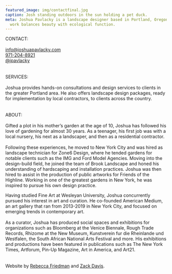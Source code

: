 ```yaml
---
featured_image: img/contactfinal.jpg
caption: Josh standing outdoors in the sun holding a pet duck.
meta: Joshua Pavlacky is a landscape designer based in Portland, Oregon. His
  work balances beauty with ecological function.
---
```

CONTACT:\
\
[info@joshuapavlacky.com](mailto:info@joshuapavlacky.com)\
[971-204-8921](tel:+19712048921)\
[@﻿jpavlacky](https://www.instagram.com/jpavlacky/)\
\
\
SERVICES:\
\
J﻿oshua provides hands-on consultations and design services to clients in the greater Portland area. He also offers landscape design packages, ready for implementation by local contractors, to clients across the country. \
\
\
ABOUT:\
\
Gifted a plot in his mother’s garden at the age of 10, Joshua has followed his love of gardening for almost 30 years. As a teenager, his first job was with a local nursery, his next as a landscaper, and then as a residential contractor. \
\
Following these experiences, he moved to New York City and was hired as landscape technician for Zone6 Design, where he tended gardens for notable clients such as the IMG and Ford Model Agencies. Moving into the design-build field, he joined the team of Brook Landscape and honed his understanding of hardscaping and installation practices. Joshua was then hired to assist in the production of public artworks for Friends of the Highline. Working in one of the greatest gardens in New York, he was inspired to pursue his own design practice.

Having studied Fine Art at Wesleyan University, Joshua concurrently pursued his interest in art and curation. He co-founded American Medium, an art gallery that ran from 2013-2019 in New York City, and focused on emerging trends in contemporary art. \
\
As a curator, Joshua has produced social spaces and exhibitions for organizations such as Bloomberg at the Venice Biennale, Rough Trade Records, Rhizome at the New Museum, Kunstverein fur die Rheinlande und Westfalen, the South African National Arts Festival and more. His exhibitions and productions have been featured in publications such as The New York Times, Artforum, Pin-Up Magazine, Art in America, and Art21.\
\
\
W﻿ebsite by [Rebecca Friedman](http://rebecca-friedman.com/) and [Zack Davis](https://zackrdavis.github.io/).